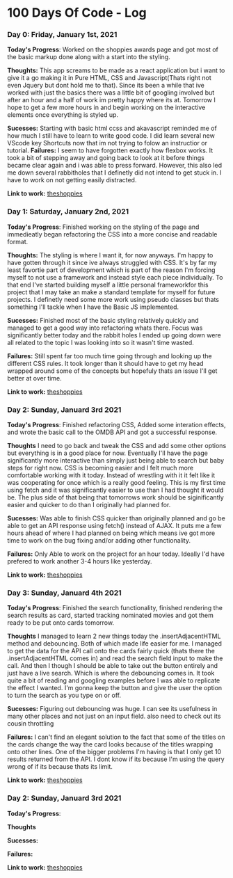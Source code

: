 # 100 Days Of Code - Log

### Day 0: Friday, January 1st, 2021

**Today's Progress**: Worked on the shoppies awards page and got most of the basic markup done along with a start into the styling.

**Thoughts:** 
This app screams to be made as a react application but i want to give it a go making it in Pure HTML, CSS and Javascript(Thats right not even Jquery but dont hold me to that). Since its been a while that ive worked with just the basics there was a little bit of googling involved but after an hour and a half of work im pretty happy where its at. Tomorrow I hope to get a few more hours in and begin working on the interactive elements once everything is styled up.

**Sucesses:**
  Starting with basic html ccss and akavascript reminded me of how much I still have to learn to write good code. I did learn several new VScode key Shortcuts now that im not trying to folow an instructior or tutorial. 
**Failures:**
  I seem to have forgotten exactly how flexbox works. It took a bit of stepping away and going back to look at it before things became clear again and i was able to press forward. However, this also led me down several rabbitholes that I definetly did not intend to get stuck in. I have to work on not getting easily distracted.

**Link to work:** [theshoppies](https://github.com/mfallesen/theshoppies)

### Day 1: Saturday, January 2nd, 2021

**Today's Progress**: Finished working on the styling of the page and immedieatly began refactoring the CSS into a more concise and readable format. 

**Thoughts:** 
The styling is where I want it, for now anyways. I'm happy to have gotten through it since ive always struggled with CSS. It's by far my least favortie part of development which is part of the reason I'm forcing myself to not use a framework and instead style each piece individually. To that end I've started building myself a little personal frameworkfor this project that I may take an make a standard template for myself for future projects. I definetly need some more work using pseudo classes but thats something I'll tackle when I have the Basic JS implemented.

**Sucesses:**
Finished most of the basic styling relatively quickly and managed to get a good way into refactoring whats there. Focus was significantly better today and the rabbit holes I ended up going down were all related to the topic I was looking into so it wasn't time wasted. 

**Failures:**
Still spent far too much time going through and looking up the different CSS rules. It took longer than it should have to get my head wrapped around some of the concepts but hopefuly thats an issue I'll get better at over time.

**Link to work:** [theshoppies](https://github.com/mfallesen/theshoppies)

### Day 2: Sunday, Januard 3rd 2021 

**Today's Progress**: Finished refactoring CSS, Added some interation effects, and wrote the basic call to the OMDB API and got a successful response.

**Thoughts** 
I need to go back and tweak the CSS and add some other options but everything is in a good place for now. Eventually I'll have the page significantly more interactive than simply just being able to search but baby steps for right now. CSS is becoming easier and I felt much more comfortable working with it today. Instead of wrestling with it it felt like it was cooperating for once which is a really good feeling. This is my first time using fetch and it was significantly easier to use than I had thought it would be. The plus side of that being that tomorrows work should be siginificantly easier and quicker to do than I originally had planned for. 

**Sucesses:**
Was able to finish CSS quicker than originally planned and go be able to get an API response using fetch() instead of AJAX. It puts me a few hours ahead of where I had planned on being which means ive got more time to work on the bug fixing and/or adding other functionality.

**Failures:**
Only Able to work on the project for an hour today. Ideally I'd have prefered to work another 3-4 hours like yesterday.

**Link to work:** [theshoppies](https://github.com/mfallesen/theshoppies)

### Day 3: Sunday, Januard 4th 2021 

**Today's Progress**: Finished the search functionality, finished rendering the search results as card, started tracking nominated movies and got them ready to be put onto cards tomorrow. 

**Thoughts** 
I managed to learn 2 new things today the .insertAdjacentHTML method and debouncing. Both of which made life easier for me. I managed to get the data for the API call onto the cards fairly quick (thats there the .insertAdjacentHTML comes in) and read the search field input to make the call. And then I though I should be able to take out the button entirely and just have a live search. Which is where the debouncing comes in. It took quite a bit of reading and googling examples before I was able to replicate the effect I wanted. I'm gonna keep the button and give the user the option to turn the search as you type on or off. 

**Sucesses:**
Figuring out debouncing was huge. I can see its usefulness in many other places and not just on an input field. also need to check out its cousin throttling 

**Failures:**
I can't find an elegant solution to the fact that some of the titles on the cards change the way the card looks because of the titles wrapping onto other lines. One of the bigger problems I'm having is that I only get 10 results returned from the API. I dont know if its because I'm using the query wrong of if its because thats its limit. 

**Link to work:** [theshoppies](https://github.com/mfallesen/theshoppies)

### Day 2: Sunday, Januard 3rd 2021 

**Today's Progress**: 

**Thoughts** 

**Sucesses:**

**Failures:**

**Link to work:** [theshoppies](https://github.com/mfallesen/theshoppies)

